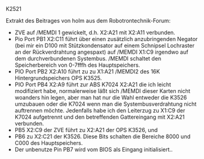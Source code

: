 K2521

Extrakt des Beitrages von holm aus dem Robotrontechnik-Forum:

* ZVE auf /MEMDI 1 gewickelt, d.h. X2:A21 mit X2:A11 verbunden.
* Pio Port PB1 X2:C11 führt über einen zusätzlich anzubringenden Negator (bei mir ein D100 mit Stützkondensator auf einem Schnipsel Lochraster an der Rückverdrahtung angespaxt) auf /MEMDI X1:C9 irgendwo auf dem durchverbundenen Systembus. /MEMDI schaltet den Speicherbereich von 0-7fffh des Hauptspeichers.
* PIO Port PB2 X2:A10 führt zu zu X1:A21 /MEMDI2 des 16K Hintergrundspeichers OPS K3525.
* PIO Port PB4 X2:A9 führt zur ABS K7024 X2:A21 die ich leicht modifiziert habe, normalerweise läßt sich /MEMDI dieser Karten nicht woanders hin legen, aber man hat nur die Wahl entweder die K3526 umzubauen oder die K7024 wenn man die Systembusverdrahtung nicht auftrennen möchte. Jedenfalls habe ich den Leiterzug zu X1:C9 der K7024 aufgetrennt und den betreffenden Gattereingang mit X2:A21 verbunden.
* PB5 X2:C9 der ZVE führt zu X2:A21 der OPS K3526, und
* PB6 zu X2:C21 der K3526. Diese Bits schalten die Bereiche 8000 und C000 des Hauptspeichers.
* Der unbenutze Pin PB7 wird vom BIOS als Eingang initialisiert..
